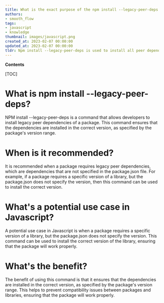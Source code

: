 ```yaml
---
title: What is the exact purpose of the npm install --legacy-peer-deps command? when is it recommended to use it and what are some potential use cases?
authors:
- smooth_flow
tags:
- javascript
- knowledge
thumbnail: images/javascript.png
created_at: 2023-02-07 00:00:00
updated_at: 2023-02-07 00:00:00
tldr: Npm install --legacy-peer-deps is used to install all peer dependencies of a package, and is recommended when installing packages that have a lot of peer dependencies.
---
```


**Contents**

[TOC]

# What is npm install --legacy-peer-deps?
NPM install --legacy-peer-deps is a command that allows developers to install legacy peer dependencies of a package. This command ensures that the dependencies are installed in the correct version, as specified by the package's version range.

# When is it recommended?
It is recommended when a package requires legacy peer dependencies, which are dependencies that are not specified in the package.json file. For example, if a package requires a specific version of a library, but the package.json does not specify the version, then this command can be used to install the correct version.

# What's a potential use case in Javascript?
A potential use case in Javascript is when a package requires a specific version of a library, but the package.json does not specify the version. This command can be used to install the correct version of the library, ensuring that the package will work properly.

# What's the benefit?
The benefit of using this command is that it ensures that the dependencies are installed in the correct version, as specified by the package's version range. This helps to prevent compatibility issues between packages and libraries, ensuring that the package will work properly.
